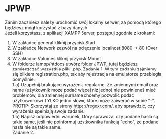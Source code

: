 # JPWP
Zanim zaczniesz należy urochomić swój lokalny serwer, za pomocą którego będziesz mógł korzystać z bazy danych.  
Jeżeli korzystasz, z aplikacji XAMPP Server, postępuj zgodnie z krokami:  
1. W zakładce general kliknij przycisk Start. 
2. W zakładce Network zezwól na połączenie localhost:8080 -> 80 (Over SSH)
3. W zakładce Volumes kliknij przycisk Mount
4. W folderze lampp/htdocs utwórz folder JPWP, tutaj będziesz zamieszczać wszystkie pliki .php. 
Zadanie 1. W tym zadaniu zajmiemy się plikiem registration.php, tak aby rejestracja na emulatorze przebiegła pomyślnie.  
  1.a) Uzupełnij brakujące wyrażenia regularne. Ze zmiennymi email oraz name (użytkownik może podać więcej niż jedno) nie powinieneś mieć problemów, dla zmiennej surname chcemy pozwolić podać użytkownikowi TYLKO jedno słowo, które może zaiwerać w sobie "-".  
  PROTIP: Skorzystaj ze strony https://regexr.com/, aby sprawdzić, czy wyrażenia spełniają swoje zadanie.  
  1.b) Napisz odpowiedni warunek, który sprawdza, czy podane hasła są takie same, jeśli nie poinformuj użytkownika funkcją "echo", że podane hasła nie są takie same.  
Zadanie 2.
